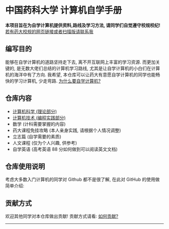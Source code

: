 # 中国药科大学 计算机自学手册

**本项目旨在为自学计算机提供资料,路线及学习方法, 请同学们自觉遵守校规校纪!** [若有药大校规的网页链接或者扫描版请联系我][1]

## 编写目的

能够在自学计算机的道路坚持走下去, 离不开互联网上丰富的学习资源. 而更加关键的, 是无数大佬们总结的计算机学习路线, 尤其是让自学计算机的小白们在计算机的海洋中有了方向. 我希望, 本仓库可以让药大有意愿自学计算机的同学也能畅快的学习计算机, 少走弯路. [为什么要自学计算机?](www.why.com)

## 仓库内容

- [计算机科学 (理论部分)](https://github.com/Ninglo/CPU-CSSM/tree/master/ComputerScience)
- [计算机技术 (编程实践部分)](https://github.com/Ninglo/CPU-CSSM/tree/master/Program)
- 数学 (计科需要掌握的内容)
- 药大课程免挂攻略 (本人亲身实践, 请根据个人情况调整)
- 立志篇 (自学需要的素质)
- 人文课程 (仅为个人兴趣, 供参考)
- 自学英语 (高考英语 88 分如何做到可以阅读英文文档)

## 仓库使用说明

考虑大多数入门计算机的同学对 Github 都不是很了解, 在此对 GitHub 的使用做简单介绍:

## 贡献方式

欢迎其他同学对本仓库做出贡献! 贡献方式请看: [如何贡献?](233)

---

[1]: https://www.google.com/
